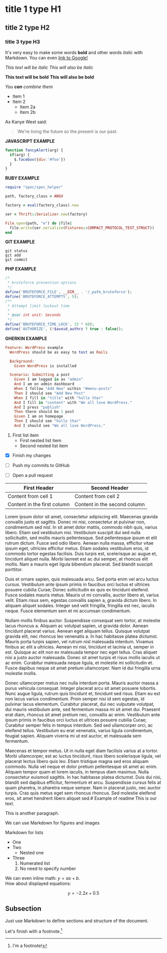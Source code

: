 
# title 1 type H1


## title 2 type H2



### title 3 type H3

It's very easy to make some words **bold** and other words *italic* with Markdown. You can even [link to Google!](http://google.com)


*This text will be italic*
_This will also be italic_

**This text will be bold**
__This will also be bold__

_You **can** combine them_


* Item 1
* Item 2
  * Item 2a
  * Item 2b


As Kanye West said:

> We're living the future so
> the present is our past.


**JAVASCRIPT EXAMPLE**

```javascript
function fancyAlert(arg) {
  if(arg) {
    $.facebox({div:'#foo'})
  }
}
```

**RUBY EXAMPLE**
```ruby
require "spec/spec_helper"

path, factory_class = ARGV

factory = eval(factory_class).new

ser = Thrift::Serializer.new(factory)

File.open(path, "w") do |file|
  file.write(ser.serialize(Fixtures::COMPACT_PROTOCOL_TEST_STRUCT))
end
```

**GIT EXAMPLE**

```
git status
git add
git commit
```

**PHP EXAMPLE**
```php
/*
 * bruteforce prevention options
 */
define('BRUTEFORCE_FILE', __DIR__ . '/_pafm_bruteforce');
define('BRUTEFORCE_ATTEMPTS', 5);
/**
 * Attempt limit lockout time
 *
 * @var int unit: Seconds
 */
define('BRUTEFORCE_TIME_LOCK', 15 * 60);
define('AUTHORIZE', (!$avoid_authrz ? true : false));
```

**GHERKIN EXAMPLE**

```ruby
Feature: WordPress example
  WordPress should be as easy to test as Rails

  Background:
    Given WordPress is installed

  Scenario: Submitting a post
    Given I am logged in as "admin"
    And I am on admin dashboard
    When I follow "Add New" within "#menu-posts"
    Then I should see "Add New Post"
    When I fill in "title" with "hullo thar"
    And I fill in "content" with "We all love WordPress."
    And I press "publish"
    Then there should be 1 post
    Given I am on homepage
    Then I should see "hullo thar"
    And I should see "We all love WordPress."
```




1. First list item
    - First nested list item
    - Second nested list item

- [x] Finish my changes
- [ ] Push my commits to GitHub
- [ ] Open a pull request



First Header | Second Header
------------ | -------------
Content from cell 1 | Content from cell 2
Content in the first column | Content in the second column

Lorem ipsum dolor sit amet, consectetur adipiscing elit. Maecenas gravida convallis justo et sagittis. Donec mi nisi, consectetur at pulvinar non, condimentum sed nisl. In sit amet dolor mattis, commodo nibh quis, varius libero. Etiam sed vestibulum nisi. Vestibulum suscipit dui sed nulla sollicitudin, sed mollis mauris pellentesque. Sed pellentesque ipsum et elit rutrum dictum. Fusce sed odio libero. Aenean nulla massa, efficitur vitae ipsum eget, ultricies efficitur metus. Etiam sodales vestibulum eros, id commodo tortor egestas facilisis. Duis turpis est, scelerisque ac augue et, tincidunt aliquet nulla. Morbi laoreet est ac dui semper, at rhoncus elit mollis. Nam a mauris eget ligula bibendum placerat. Sed blandit suscipit porttitor.

Duis et ornare sapien, quis malesuada arcu. Sed porta enim vel arcu luctus cursus. Vestibulum ante ipsum primis in faucibus orci luctus et ultrices posuere cubilia Curae; Donec sollicitudin ex quis ex tincidunt eleifend. Fusce sodales mauris metus. Mauris ut mi convallis, auctor libero at, varius velit. Etiam risus sem, egestas convallis sapien a, gravida dictum libero. In aliquam aliquet sodales. Integer sed velit fringilla, fringilla est nec, iaculis neque. Fusce elementum sem et mi accumsan condimentum.

Nullam mollis finibus auctor. Suspendisse consequat sem tortor, at molestie lacus rhoncus a. Aliquam ac volutpat sapien, ut gravida dolor. Aenean tincidunt placerat varius. Aenean eget aliquam tellus. Quisque volutpat gravida elit, nec rhoncus leo venenatis a. In hac habitasse platea dictumst. Mauris porta turpis sapien, vel rutrum nisl malesuada interdum. Vivamus finibus ac elit a ultricies. Aenean mi nisi, tincidunt et lacinia ut, semper in est. Quisque ac elit non ex malesuada tempor nec eget tellus. Cras aliquet nisi a justo auctor malesuada. Donec sit amet turpis et risus mollis iaculis ut ac enim. Curabitur malesuada neque ligula, et molestie mi sollicitudin et. Fusce dapibus neque sit amet pretium ullamcorper. Nam id dui fringilla urna molestie mollis.

Donec ullamcorper metus nec nulla interdum porta. Mauris auctor massa a purus vehicula consequat. Integer placerat arcu sit amet posuere lobortis. Nunc augue ligula, rutrum quis tincidunt et, tincidunt sed risus. Etiam eu est non lacus varius condimentum. Proin semper nisi id sem egestas, id pulvinar lacus elementum. Curabitur placerat, dui nec vulputate volutpat, dui mauris vestibulum ante, sed fermentum massa mi sit amet dui. Praesent erat diam, rhoncus sit amet pretium nec, convallis ac enim. Vestibulum ante ipsum primis in faucibus orci luctus et ultrices posuere cubilia Curae; Curabitur semper felis in tempus interdum. Sed sed ullamcorper orci, ac eleifend tellus. Vestibulum eu erat venenatis, varius ligula condimentum, feugiat sapien. Aliquam viverra mi ut est auctor, et malesuada sem fermentum.

Maecenas et tempor metus. Ut in nulla eget diam facilisis varius at a tortor. Morbi ullamcorper, est ac luctus tincidunt, risus libero scelerisque ligula, vel placerat lectus libero quis leo. Etiam tristique magna sed eros aliquam commodo. Nulla vel neque et dolor pretium pellentesque sit amet ac enim. Aliquam tempor quam et lorem iaculis, in tempus diam maximus. Nulla consectetur euismod sagittis. In hac habitasse platea dictumst. Duis dui nisi, blandit sed dapibus efficitur, fermentum et arcu. Suspendisse cursus felis at quam pharetra, in pharetra neque semper. Nam in placerat justo, nec auctor turpis. Cras quis metus eget sem rhoncus rhoncus. Sed molestie eleifend eros, sit amet hendrerit libero aliquet sed.# Example of readme
This is our text.

This is another paragraph.

We can use Markdown for figures and images

Markdown for lists

* One
* Two
    * Nested one
* Three
    1. Numerated list
    2. No need to specify number

We can even inline math: $y = ax + b$.  
How about displayed equations:

$$
y = -2.2x + 0.5
$$

## Subsection
Just use Markdown to define sections and structure of the document.

Let's finish with a footnote.[^4]

[^4]: I'm a footnote!

